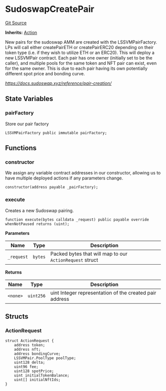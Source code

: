 # SudoswapCreatePair
[Git Source](https://github.com/FloorDAO/floor-v2/blob/fce0c6edadd90eef36eb24d13cfb5b386eeb9d00/src/contracts/actions/sudoswap/CreatePair.sol)

**Inherits:**
[Action](/src/contracts/actions/Action.sol/contract.Action.md)

New pairs for the sudoswap AMM are created with the LSSVMPairFactory. LPs will call
either createPairETH or createPairERC20 depending on their token type (i.e. if they
wish to utilize ETH or an ERC20). This will deploy a new LSSVMPair contract.
Each pair has one owner (initially set to be the caller), and multiple pools for the
same token and NFT pair can exist, even for the same owner. This is due to each pair
having its own potentially different spot price and bonding curve.

*https://docs.sudoswap.xyz/reference/pair-creation/*


## State Variables
### pairFactory
Store our pair factory


```solidity
LSSVMPairFactory public immutable pairFactory;
```


## Functions
### constructor

We assign any variable contract addresses in our constructor, allowing us
to have multiple deployed actions if any parameters change.


```solidity
constructor(address payable _pairFactory);
```

### execute

Creates a new Sudoswap pairing.


```solidity
function execute(bytes calldata _request) public payable override whenNotPaused returns (uint);
```
**Parameters**

|Name|Type|Description|
|----|----|-----------|
|`_request`|`bytes`|Packed bytes that will map to our `ActionRequest` struct|

**Returns**

|Name|Type|Description|
|----|----|-----------|
|`<none>`|`uint256`|uint Integer representation of the created pair address|


## Structs
### ActionRequest

```solidity
struct ActionRequest {
    address token;
    address nft;
    address bondingCurve;
    LSSVMPair.PoolType poolType;
    uint128 delta;
    uint96 fee;
    uint128 spotPrice;
    uint initialTokenBalance;
    uint[] initialNftIds;
}
```

